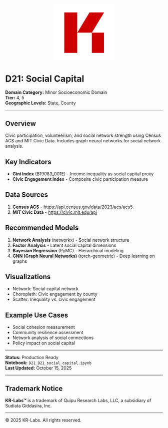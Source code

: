 <div align="center">
  <img src="../../../assets/images/KRLabs_WebLogo.png" alt="KR-Labs" width="200">
</div>

# D21: Social Capital

**Domain Category:** Minor Socioeconomic Domain  
**Tier:** 4, 5  
**Geographic Levels:** State, County

---

## Overview

Civic participation, volunteerism, and social network strength using Census ACS and MIT Civic Data. Includes graph neural networks for social network analysis.

## Key Indicators

- **Gini Index** (B19083_001E) - Income inequality as social capital proxy
- **Civic Engagement Index** - Composite civic participation measure

## Data Sources

1. **Census ACS** - https://api.census.gov/data/2023/acs/acs5
2. **MIT Civic Data** - https://civic.mit.edu/api

## Recommended Models

1. **Network Analysis** (networkx) - Social network structure
2. **Factor Analysis** - Latent social capital dimensions
3. **Bayesian Regression** (PyMC) - Hierarchical modeling
4. **GNN (Graph Neural Networks)** (torch-geometric) - Deep learning on graphs

## Visualizations

- Network: Social capital network
- Choropleth: Civic engagement by county
- Scatter: Inequality vs. civic engagement

## Example Use Cases

- Social cohesion measurement
- Community resilience assessment
- Network analysis of social connections
- Policy impact on social capital

---

**Status:** Production Ready  
**Notebook:** `D21_D21_social_capital.ipynb`  
**Last Updated:** October 15, 2025

---

## Trademark Notice

**KR-Labs™** is a trademark of Quipu Research Labs, LLC, a subsidiary of Sudiata Giddasira, Inc.

---

© 2025 KR-Labs. All rights reserved.
